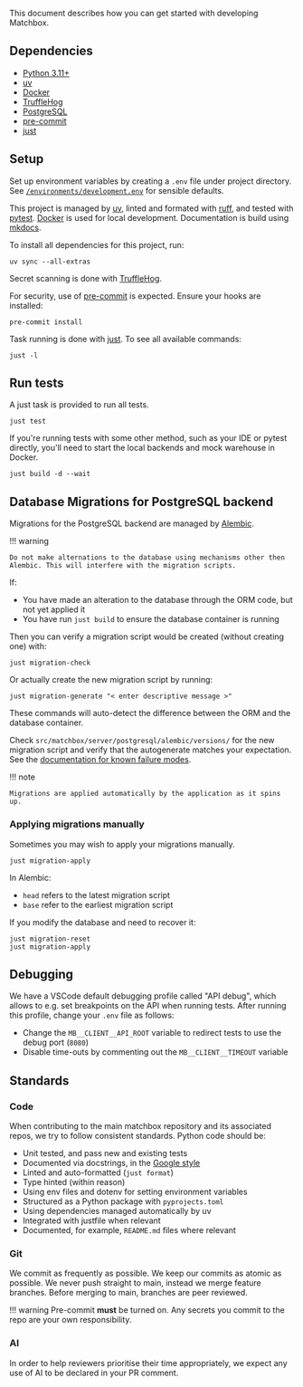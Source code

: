 This document describes how you can get started with developing Matchbox.

## Dependencies

* [Python 3.11+](https://www.python.org)
* [uv](https://docs.astral.sh/uv/)
* [Docker](https://www.docker.com)
* [TruffleHog](https://github.com/trufflesecurity/trufflehog)
* [PostgreSQL](https://www.postgresql.org)
* [pre-commit](https://pre-commit.com)
* [just](https://just.systems/man/en/)

## Setup

Set up environment variables by creating a `.env` file under project directory. See [`/environments/development.env`](https://github.com/uktrade/matchbox/blob/main/environments/development.env) for sensible defaults.

This project is managed by [uv](https://docs.astral.sh/uv/), linted and formated with [ruff](https://docs.astral.sh/ruff/), and tested with [pytest](https://docs.pytest.org/en/stable/). [Docker](https://www.docker.com) is used for local development. Documentation is build using [mkdocs](https://www.mkdocs.org).

To install all dependencies for this project, run:

```shell
uv sync --all-extras
```

Secret scanning is done with [TruffleHog](https://github.com/trufflesecurity/trufflehog).

For security, use of [pre-commit](https://pre-commit.com) is expected. Ensure your hooks are installed:

```shell
pre-commit install
```

Task running is done with [just](https://just.systems/man/en/). To see all available commands:

```shell
just -l
```

## Run tests

A just task is provided to run all tests.

```shell
just test
```

If you're running tests with some other method, such as your IDE or pytest directly, you'll need to start the local backends and mock warehouse in Docker.

```shell
just build -d --wait
```

## Database Migrations for PostgreSQL backend

Migrations for the PostgreSQL backend are managed by [Alembic](https://alembic.sqlalchemy.org/en/latest/).

!!! warning

    Do not make alternations to the database using mechanisms other then Alembic. This will interfere with the migration scripts.

If:

* You have made an alteration to the database through the ORM code, but not yet applied it
* You have run `just build` to ensure the database container is running

Then you can verify a migration script would be created (without creating one) with:

```shell
just migration-check
```

Or actually create the new migration script by running:

```shell
just migration-generate "< enter descriptive message >"
```

These commands will auto-detect the difference between the ORM and the database container.

Check `src/matchbox/server/postgresql/alembic/versions/` for the new migration script and verify that the autogenerate matches your expectation. See the [documentation for known failure modes](https://alembic.sqlalchemy.org/en/latest/autogenerate.html#what-does-autogenerate-detect-and-what-does-it-not-detect).

!!! note

    Migrations are applied automatically by the application as it spins up.


### Applying migrations manually

Sometimes you may wish to apply your migrations manually.

```shell
just migration-apply
```

In Alembic:

* `head` refers to the latest migration script
* `base` refer to the earliest migration script

If you modify the database and need to recover it:


```shell
just migration-reset
just migration-apply
```

## Debugging

We have a VSCode default debugging profile called "API debug", which allows to e.g. set breakpoints on the API when running tests. After running this profile, change your `.env` file  as follows:

- Change the `MB__CLIENT__API_ROOT` variable to redirect tests to use the debug port (`8080`)
- Disable time-outs by commenting out the `MB__CLIENT__TIMEOUT` variable

## Standards

### Code

When contributing to the main matchbox repository and its associated repos, we try to follow consistent standards. Python code should be:

* Unit tested, and pass new and existing tests
* Documented via docstrings, in the [Google style](https://sphinxcontrib-napoleon.readthedocs.io/en/latest/example_google.html)
* Linted and auto-formatted (`just format`)
* Type hinted (within reason)
* Using env files and dotenv for setting environment variables
* Structured as a Python package with `pyprojects.toml`
* Using dependencies managed automatically by uv
* Integrated with justfile when relevant
* Documented, for example, `README.md` files where relevant

### Git

We commit as frequently as possible. We keep our commits as atomic as possible. We never push straight to main, instead we merge feature branches. Before merging to main, branches are peer reviewed.

!!! warning
    Pre-commit **must** be turned on. Any secrets you commit to the repo are your own responsibility.

### AI

In order to help reviewers prioritise their time appropriately, we expect any use of AI to be declared in your PR comment.
